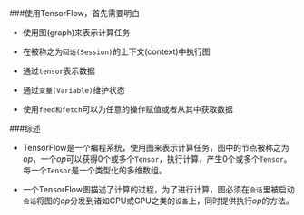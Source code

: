 ###使用TensorFlow，首先需要明白<p>
+ 使用图(graph)来表示计算任务<p>
+ 在被称之为<code>回话(Session)</code>的上下文(context)中执行图<p>
+ 通过<code>tensor</code>表示数据<p>
+ 通过<code>变量(Variable)</code>维护状态<p>
+ 使用<code>feed和fetch</code>可以为任意的操作赋值或者从其中获取数据<p>

###综述
 + TensorFlow是一个编程系统，使用图来表示计算任务，图中的节点被称之为*op*，一个*op*可以获得0个或多个<code>Tensor</code>，执行计算，产生0个或多个<code>Tensor</code>。每一个<code>Tensor</code>是一个类型化的多维数组。<p>
 + 一个TensorFlow图描述了计算的过程，为了进行计算，图必须在<code>会话</code>里被启动<code>会话</code>将图的*op*分发到诸如CPU或GPU之类的<code>设备</code>上，同时提供执行*op*的方法。